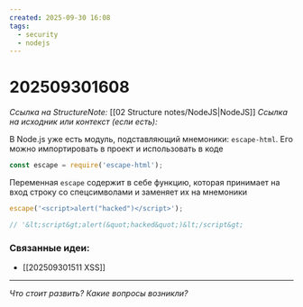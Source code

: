 ```yaml
---
created: 2025-09-30 16:08
tags:
  - security
  - nodejs
---
```

# 202509301608
*Ссылка на StructureNote:* [[02 Structure notes/NodeJS|NodeJS]]
*Ссылка на исходник или контекст (если есть):* 

В Node.js уже есть модуль, подставляющий мнемоники: `escape-html`. Его можно импортировать в проект и использовать в коде
```ts
const escape = require('escape-html');
```
Переменная `escape` содержит в себе функцию, которая принимает на вход строку со спецсимволами и заменяет их на мнемоники
```ts
escape('<script>alert("hacked")</script>');

// '&lt;script&gt;alert(&quot;hacked&quot;)&lt;/script&gt;
```
### Связанные идеи:
* [[202509301511 XSS]]
---

*Что стоит развить? Какие вопросы возникли?*